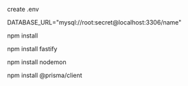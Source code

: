 create .env 

DATABASE_URL="mysql://root:secret@localhost:3306/name"

npm install 

npm install fastify

npm install nodemon

npm install @prisma/client


